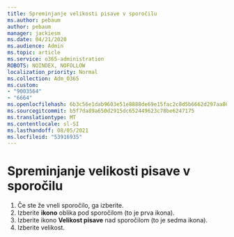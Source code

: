 ```yaml
---
title: Spreminjanje velikosti pisave v sporočilu
ms.author: pebaum
author: pebaum
manager: jackiesm
ms.date: 04/21/2020
ms.audience: Admin
ms.topic: article
ms.service: o365-administration
ROBOTS: NOINDEX, NOFOLLOW
localization_priority: Normal
ms.collection: Adm_O365
ms.custom:
- "9003564"
- "6664"
ms.openlocfilehash: 6b3c56e1dab9603e51e8888de69e15fac2c8d5b6662d297aa86eb714978c05e7
ms.sourcegitcommit: b5f7da89a650d2915dc652449623c78be6247175
ms.translationtype: MT
ms.contentlocale: sl-SI
ms.lasthandoff: 08/05/2021
ms.locfileid: "53916935"
---
```

# <a name="change-the-font-size-in-a-message"></a>Spreminjanje velikosti pisave v sporočilu

1. Če ste že vneli sporočilo, ga izberite.
2. Izberite  **ikono** oblika pod sporočilom (to je prva ikona).
3. Izberite ikono  **Velikost pisave**  nad sporočilom (to je sedma ikona).
4. Izberite velikost.
